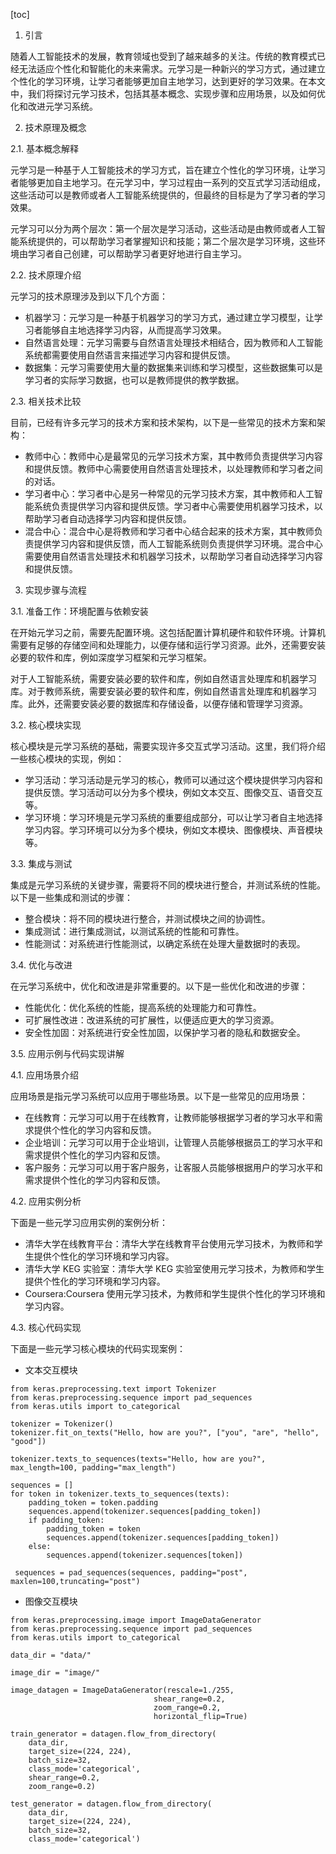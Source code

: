 
[toc]                    
                
                
1. 引言

随着人工智能技术的发展，教育领域也受到了越来越多的关注。传统的教育模式已经无法适应个性化和智能化的未来需求。元学习是一种新兴的学习方式，通过建立个性化的学习环境，让学习者能够更加自主地学习，达到更好的学习效果。在本文中，我们将探讨元学习技术，包括其基本概念、实现步骤和应用场景，以及如何优化和改进元学习系统。

2. 技术原理及概念

2.1. 基本概念解释

元学习是一种基于人工智能技术的学习方式，旨在建立个性化的学习环境，让学习者能够更加自主地学习。在元学习中，学习过程由一系列的交互式学习活动组成，这些活动可以是教师或者人工智能系统提供的，但最终的目标是为了学习者的学习效果。

元学习可以分为两个层次：第一个层次是学习活动，这些活动是由教师或者人工智能系统提供的，可以帮助学习者掌握知识和技能；第二个层次是学习环境，这些环境由学习者自己创建，可以帮助学习者更好地进行自主学习。

2.2. 技术原理介绍

元学习的技术原理涉及到以下几个方面：

- 机器学习：元学习是一种基于机器学习的学习方式，通过建立学习模型，让学习者能够自主地选择学习内容，从而提高学习效果。
- 自然语言处理：元学习需要与自然语言处理技术相结合，因为教师和人工智能系统都需要使用自然语言来描述学习内容和提供反馈。
- 数据集：元学习需要使用大量的数据集来训练和学习模型，这些数据集可以是学习者的实际学习数据，也可以是教师提供的教学数据。

2.3. 相关技术比较

目前，已经有许多元学习的技术方案和技术架构，以下是一些常见的技术方案和架构：

- 教师中心：教师中心是最常见的元学习技术方案，其中教师负责提供学习内容和提供反馈。教师中心需要使用自然语言处理技术，以处理教师和学习者之间的对话。
- 学习者中心：学习者中心是另一种常见的元学习技术方案，其中教师和人工智能系统负责提供学习内容和提供反馈。学习者中心需要使用机器学习技术，以帮助学习者自动选择学习内容和提供反馈。
- 混合中心：混合中心是将教师和学习者中心结合起来的技术方案，其中教师负责提供学习内容和提供反馈，而人工智能系统则负责提供学习环境。混合中心需要使用自然语言处理技术和机器学习技术，以帮助学习者自动选择学习内容和提供反馈。

3. 实现步骤与流程

3.1. 准备工作：环境配置与依赖安装

在开始元学习之前，需要先配置环境。这包括配置计算机硬件和软件环境。计算机需要有足够的存储空间和处理能力，以便存储和运行学习资源。此外，还需要安装必要的软件和库，例如深度学习框架和元学习框架。

对于人工智能系统，需要安装必要的软件和库，例如自然语言处理库和机器学习库。对于教师系统，需要安装必要的软件和库，例如自然语言处理库和机器学习库。此外，还需要安装必要的数据库和存储设备，以便存储和管理学习资源。

3.2. 核心模块实现

核心模块是元学习系统的基础，需要实现许多交互式学习活动。这里，我们将介绍一些核心模块的实现，例如：

- 学习活动：学习活动是元学习的核心，教师可以通过这个模块提供学习内容和提供反馈。学习活动可以分为多个模块，例如文本交互、图像交互、语音交互等。
- 学习环境：学习环境是元学习系统的重要组成部分，可以让学习者自主地选择学习内容。学习环境可以分为多个模块，例如文本模块、图像模块、声音模块等。

3.3. 集成与测试

集成是元学习系统的关键步骤，需要将不同的模块进行整合，并测试系统的性能。以下是一些集成和测试的步骤：

- 整合模块：将不同的模块进行整合，并测试模块之间的协调性。
- 集成测试：进行集成测试，以测试系统的性能和可靠性。
- 性能测试：对系统进行性能测试，以确定系统在处理大量数据时的表现。

3.4. 优化与改进

在元学习系统中，优化和改进是非常重要的。以下是一些优化和改进的步骤：

- 性能优化：优化系统的性能，提高系统的处理能力和可靠性。
- 可扩展性改进：改进系统的可扩展性，以便适应更大的学习资源。
- 安全性加固：对系统进行安全性加固，以保护学习者的隐私和数据安全。

3.5. 应用示例与代码实现讲解

4.1. 应用场景介绍

应用场景是指元学习系统可以应用于哪些场景。以下是一些常见的应用场景：

- 在线教育：元学习可以用于在线教育，让教师能够根据学习者的学习水平和需求提供个性化的学习内容和反馈。
- 企业培训：元学习可以用于企业培训，让管理人员能够根据员工的学习水平和需求提供个性化的学习内容和反馈。
- 客户服务：元学习可以用于客户服务，让客服人员能够根据用户的学习水平和需求提供个性化的学习内容和反馈。

4.2. 应用实例分析

下面是一些元学习应用实例的案例分析：

- 清华大学在线教育平台：清华大学在线教育平台使用元学习技术，为教师和学生提供个性化的学习环境和学习内容。
- 清华大学 KEG 实验室：清华大学 KEG 实验室使用元学习技术，为教师和学生提供个性化的学习环境和学习内容。
-  Coursera:Coursera 使用元学习技术，为教师和学生提供个性化的学习环境和学习内容。

4.3. 核心代码实现

下面是一些元学习核心模块的代码实现案例：

- 文本交互模块

```
from keras.preprocessing.text import Tokenizer
from keras.preprocessing.sequence import pad_sequences
from keras.utils import to_categorical

tokenizer = Tokenizer()
tokenizer.fit_on_texts("Hello, how are you?", ["you", "are", "hello", "good"])

tokenizer.texts_to_sequences(texts="Hello, how are you?", max_length=100, padding="max_length")

sequences = []
for token in tokenizer.texts_to_sequences(texts):
    padding_token = token.padding
    sequences.append(tokenizer.sequences[padding_token])
    if padding_token:
        padding_token = token
        sequences.append(tokenizer.sequences[padding_token])
    else:
        sequences.append(tokenizer.sequences[token])

 sequences = pad_sequences(sequences, padding="post", maxlen=100,truncating="post")
```

- 图像交互模块

```
from keras.preprocessing.image import ImageDataGenerator
from keras.preprocessing.sequence import pad_sequences
from keras.utils import to_categorical

data_dir = "data/"

image_dir = "image/"

image_datagen = ImageDataGenerator(rescale=1./255,
                                shear_range=0.2,
                                zoom_range=0.2,
                                horizontal_flip=True)

train_generator = datagen.flow_from_directory(
    data_dir,
    target_size=(224, 224),
    batch_size=32,
    class_mode='categorical',
    shear_range=0.2,
    zoom_range=0.2)

test_generator = datagen.flow_from_directory(
    data_dir,
    target_size=(224, 224),
    batch_size=32,
    class_mode='categorical')
```

